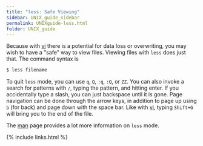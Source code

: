 ```yaml
---
title: "less: Safe Viewing"
sidebar: UNIX_guide_sidebar
permalink: UNIXguide-less.html
folder: UNIX_guide
---
```


<link rel="stylesheet" href="css/theme-blue.css">

Because with [vi](UNIXguide-vi.html) there is a potential for data loss or
overwriting, you may wish to have a "safe" way to view files.
Viewing files with `less` does just that.
The command syntax is
```bash
$ less filename
```
To quit `less` mode, you can use `q`, `Q`, `:q`, `:Q`, or `ZZ`.
You can also invoke a search for patterns with `/`, typing the pattern, and
hitting enter.
If you accidentally type a slash, you can just backspace until it is gone.
Page navigation can be done through the arrow keys, in addition to page up
using `b` (for back) and page down with the space bar.
Like with [vi](UNIXguide-vi.html), typing `Shift+G` will bring you to the end
of the file.

The [man](UNIXguide-man-pages.html) page provides a lot more information on
`less` mode.

{% include links.html %}
